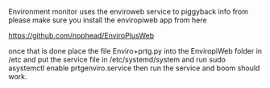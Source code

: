 Environment monitor uses the enviroweb service to piggyback info from please make sure you install the enviropiweb app from here 

https://github.com/nophead/EnviroPlusWeb

once that is done place the file Enviro+prtg.py into the EnviropiWeb folder in /etc and put the service file in /etc/systemd/system and run sudo asystemctl enable prtgenviro.service then run the service and boom should work. 